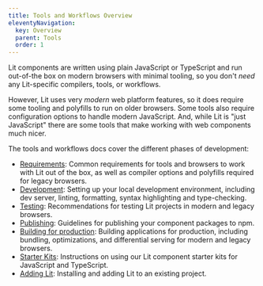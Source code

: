 ```yaml
---
title: Tools and Workflows Overview
eleventyNavigation:
  key: Overview
  parent: Tools
  order: 1
---
```


Lit components are written using plain JavaScript or TypeScript and run out-of-the box on modern browsers with minimal tooling, so you don't _need_ any Lit-specific compilers, tools, or workflows.

However, Lit uses very _modern_ web platform features, so it does require some tooling and polyfills to run on older browsers. Some tools also require configuration options to handle modern JavaScript. And, while Lit is "just JavaScript" there are some tools that make working with web components  much nicer.

The tools and workflows docs cover the different phases of development:

* [Requirements](/docs/tools/requirements/): Common requirements for tools and browsers to work with Lit out of the box, as well as compiler options and polyfills required for legacy browsers.
* [Development](/docs/tools/development/): Setting up your local development environment, including dev server, linting, formatting, syntax highlighting and type-checking.
* [Testing](/docs/tools/testing/): Recommendations for testing Lit projects in modern and legacy browsers.
* [Publishing](/docs/tools/publishing/): Guidelines for publishing your component packages to npm.
* [Building for production](/docs/tools/production/): Building applications for production, including bundling, optimizations, and differential serving for modern and legacy browsers.
* [Starter Kits](/docs/tools/starter-kits): Instructions on using our Lit component starter kits for JavaScript and TypeScript.
* [Adding Lit](/docs/tools/adding-lit): Installing and adding Lit to an existing project.

